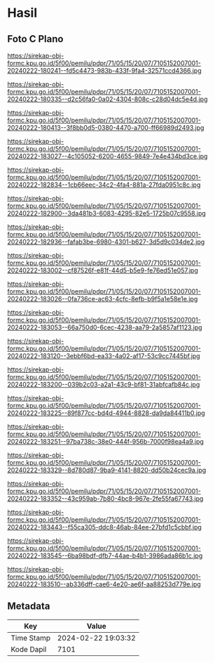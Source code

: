 # Hasil

## Foto C Plano

https://sirekap-obj-formc.kpu.go.id/5f00/pemilu/pdpr/71/05/15/20/07/7105152007001-20240222-180241--fd5c4473-983b-433f-9fa4-32571ccd4366.jpg

https://sirekap-obj-formc.kpu.go.id/5f00/pemilu/pdpr/71/05/15/20/07/7105152007001-20240222-180335--d2c56fa0-0a02-4304-808c-c28d04dc5e4d.jpg

https://sirekap-obj-formc.kpu.go.id/5f00/pemilu/pdpr/71/05/15/20/07/7105152007001-20240222-180413--3f8bb0d5-0380-4470-a700-ff66989d2493.jpg

https://sirekap-obj-formc.kpu.go.id/5f00/pemilu/pdpr/71/05/15/20/07/7105152007001-20240222-183027--4c105052-6200-4655-9849-7e4e434bd3ce.jpg

https://sirekap-obj-formc.kpu.go.id/5f00/pemilu/pdpr/71/05/15/20/07/7105152007001-20240222-182834--1cb66eec-34c2-4fa4-881a-27fda0951c8c.jpg

https://sirekap-obj-formc.kpu.go.id/5f00/pemilu/pdpr/71/05/15/20/07/7105152007001-20240222-182900--3da481b3-6083-4295-82e5-1725b07c9558.jpg

https://sirekap-obj-formc.kpu.go.id/5f00/pemilu/pdpr/71/05/15/20/07/7105152007001-20240222-182936--fafab3be-6980-4301-b627-3d5d9c034de2.jpg

https://sirekap-obj-formc.kpu.go.id/5f00/pemilu/pdpr/71/05/15/20/07/7105152007001-20240222-183002--cf87526f-e81f-44d5-b5e9-fe76ed51e057.jpg

https://sirekap-obj-formc.kpu.go.id/5f00/pemilu/pdpr/71/05/15/20/07/7105152007001-20240222-183026--0fa736ce-ac63-4cfc-8efb-b9f5a1e58e1e.jpg

https://sirekap-obj-formc.kpu.go.id/5f00/pemilu/pdpr/71/05/15/20/07/7105152007001-20240222-183053--66a750d0-6cec-4238-aa79-2a5857af1123.jpg

https://sirekap-obj-formc.kpu.go.id/5f00/pemilu/pdpr/71/05/15/20/07/7105152007001-20240222-183120--3ebbf6bd-ea33-4a02-af17-53c9cc7445bf.jpg

https://sirekap-obj-formc.kpu.go.id/5f00/pemilu/pdpr/71/05/15/20/07/7105152007001-20240222-183200--039b2c03-a2a1-43c9-bf81-31abfcafb84c.jpg

https://sirekap-obj-formc.kpu.go.id/5f00/pemilu/pdpr/71/05/15/20/07/7105152007001-20240222-183225--89f877cc-bd4d-4944-8828-da9da84411b0.jpg

https://sirekap-obj-formc.kpu.go.id/5f00/pemilu/pdpr/71/05/15/20/07/7105152007001-20240222-183251--97ba738c-38e0-444f-956b-7000f98ea4a9.jpg

https://sirekap-obj-formc.kpu.go.id/5f00/pemilu/pdpr/71/05/15/20/07/7105152007001-20240222-183329--8d780d87-9ba9-4141-8820-dd50b24cec9a.jpg

https://sirekap-obj-formc.kpu.go.id/5f00/pemilu/pdpr/71/05/15/20/07/7105152007001-20240222-183352--43c959ab-7b80-4bc8-967e-2fe55fa67743.jpg

https://sirekap-obj-formc.kpu.go.id/5f00/pemilu/pdpr/71/05/15/20/07/7105152007001-20240222-183443--f55ca305-ddc8-46ab-84ee-27bfd1c5cbbf.jpg

https://sirekap-obj-formc.kpu.go.id/5f00/pemilu/pdpr/71/05/15/20/07/7105152007001-20240222-183545--6ba98bdf-dfb7-44ae-b4b1-3986ada86b1c.jpg

https://sirekap-obj-formc.kpu.go.id/5f00/pemilu/pdpr/71/05/15/20/07/7105152007001-20240222-183510--ab336dff-cae6-4e20-ae6f-aa88253d779e.jpg


## Metadata

| Key        | Value               |
| ---------- | ------------------- |
| Time Stamp | 2024-02-22 19:03:32 |
| Kode Dapil | 7101                |



